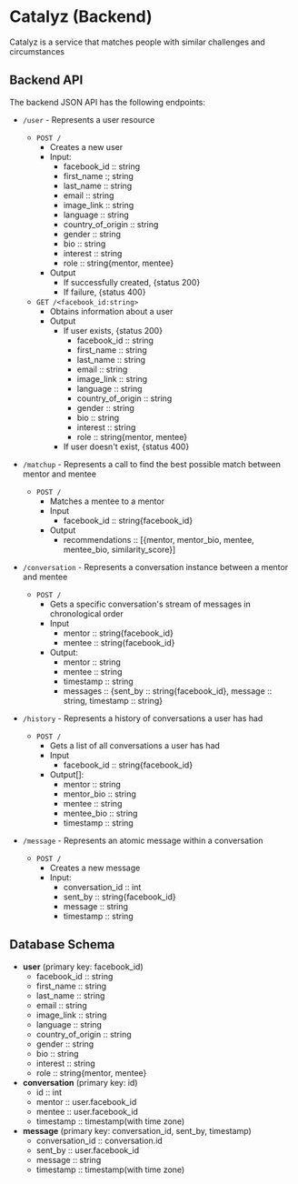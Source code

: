 # Catalyz (Backend)
Catalyz is a service that matches people with similar challenges and circumstances

## Backend API
The backend JSON API has the following endpoints:

* `/user` - Represents a user resource
  * `POST /`
    * Creates a new user
    * Input:
        * facebook_id :: string
        * first_name :; string
        * last_name :: string
        * email :: string
        * image_link :: string
        * language :: string
        * country_of_origin :: string
        * gender :: string
        * bio :: string
        * interest :: string
        * role :: string{mentor, mentee}    
    * Output
        * If successfully created, {status 200}
        * If failure, {status 400}
  * `GET /<facebook_id:string>`
    * Obtains information about a user
    * Output
        * If user exists, {status 200}
            * facebook_id :: string
            * first_name :: string
            * last_name :: string
            * email :: string
            * image_link :: string
            * language :: string
            * country_of_origin :: string
            * gender :: string
            * bio :: string
            * interest :: string
            * role :: string{mentor, mentee}
        * If user doesn't exist, {status 400}
        
* `/matchup` - Represents a call to find the best possible match between mentor and mentee
    * `POST /`
        * Matches a mentee to a mentor
        * Input
            * facebook_id :: string{facebook_id}
        * Output
            * recommendations :: [{mentor, mentor_bio, mentee, mentee_bio, similarity_score}]
        
* `/conversation` - Represents a conversation instance between a mentor and mentee
    * `POST /`
        * Gets a specific conversation's stream of messages in chronological order
        * Input
            * mentor :: string{facebook_id}
            * mentee :: string{facebook_id}
        * Output:
            * mentor :: string
            * mentee :: string
            * timestamp :: string
            * messages :: {sent_by :: string{facebook_id}, message :: string, timestamp :: string}
            
* `/history` - Represents a history of conversations a user has had
    * `POST /`
        * Gets a list of all conversations a user has had
        * Input
            * facebook_id :: string{facebook_id}
         * Output[]:
            * mentor :: string
            * mentor_bio :: string
            * mentee :: string
            * mentee_bio :: string
            * timestamp :: string

* `/message` - Represents an atomic message within a conversation
  * `POST /`
    * Creates a new message
    * Input:
        * conversation_id :: int
        * sent_by :: string{facebook_id}
        * message :: string
        * timestamp :: string

## Database Schema
* **user** (primary key: facebook_id)
    * facebook_id :: string
    * first_name :: string
    * last_name :: string
    * email :: string
    * image_link :: string
    * language :: string
    * country_of_origin :: string
    * gender :: string
    * bio :: string
    * interest :: string
    * role :: string{mentor, mentee}
* **conversation** (primary key: id)
    * id :: int
    * mentor :: user.facebook_id
    * mentee :: user.facebook_id
    * timestamp :: timestamp(with time zone)
* **message** (primary key: conversation_id, sent_by, timestamp)
    * conversation_id :: conversation.id
    * sent_by :: user.facebook_id
    * message :: string
    * timestamp :: timestamp(with time zone)